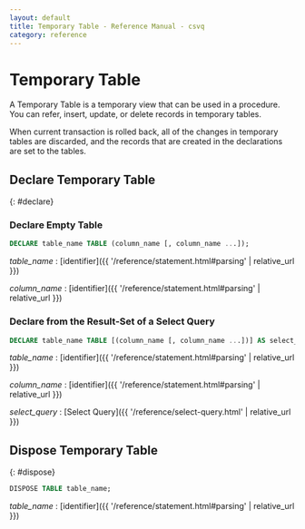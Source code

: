 ```yaml
---
layout: default
title: Temporary Table - Reference Manual - csvq
category: reference
---
```


# Temporary Table

A Temporary Table is a temporary view that can be used in a procedure.
You can refer, insert, update, or delete records in temporary tables.

When current transaction is rolled back, all of the changes in temporary tables are discarded, and the records that are created in the declarations are set to the tables.

## Declare Temporary Table
{: #declare}

### Declare Empty Table

```sql
DECLARE table_name TABLE (column_name [, column_name ...]);
```

_table_name_
: [identifier]({{ '/reference/statement.html#parsing' | relative_url }})

_column_name_
: [identifier]({{ '/reference/statement.html#parsing' | relative_url }})


### Declare from the Result-Set of a Select Query

```sql
DECLARE table_name TABLE [(column_name [, column_name ...])] AS select_query;
```

_table_name_
: [identifier]({{ '/reference/statement.html#parsing' | relative_url }})

_column_name_
: [identifier]({{ '/reference/statement.html#parsing' | relative_url }})

_select_query_
: [Select Query]({{ '/reference/select-query.html' | relative_url }})


## Dispose Temporary Table
{: #dispose}

```sql
DISPOSE TABLE table_name;
```

_table_name_
: [identifier]({{ '/reference/statement.html#parsing' | relative_url }})
